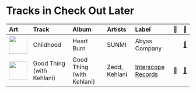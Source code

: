 # Tracks in Check Out Later

| Art                                                                                              | Track                     | Album                     | Artists       | Label                                                    | 💚   | 🔗                                                          |
|:-------------------------------------------------------------------------------------------------|:--------------------------|:--------------------------|:--------------|:---------------------------------------------------------|:----|:-----------------------------------------------------------|
| <img src="https://i.scdn.co/image/ab67616d0000b273b78e41dc88b7ddda60738c9d" alt="" width="50" /> | Childhood                 | Heart Burn                | SUNMI         | Abyss Company                                            |     | [🔗](https://open.spotify.com/track/0YD0nPpSx4DSHoL1EGJ5Lj) |
| <img src="https://i.scdn.co/image/ab67616d0000b273c824820b3a74839b91b4036a" alt="" width="50" /> | Good Thing (with Kehlani) | Good Thing (with Kehlani) | Zedd, Kehlani | [Interscope Records](../../labels/interscope_records.md) | 💚   | [🔗](https://open.spotify.com/track/5aUSEPNd3m5xliFK4pn5mU) |
